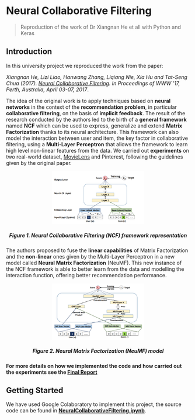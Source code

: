 # Neural Collaborative Filtering
> Reproduction of the work of Dr Xiangnan He et all with Python and Keras

## Introduction
In this university project we reproduced the work from the paper:

*Xiangnan He, Lizi Liao, Hanwang Zhang, Liqiang Nie, Xia Hu and Tat-Seng Chua (2017). [Neural Collaborative Filtering](https://dl.acm.org/doi/10.1145/3038912.3052569). In Proceedings of WWW '17, Perth, Australia, April 03-07, 2017*.

The idea of the original work is to apply techniques based on **neural networks** in the context of the **recommendation problem**, in particular **collaborative filtering**, on the basis of **implicit feedback**. The result of the research conducted by the authors led to the birth of a **general framework** named **NCF** which can be used to express, generalize and extend **Matrix Factorization** thanks to its neural architecture. This framework can also model the interaction between user and item, the key factor in collaborative filtering, using a **Multi-Layer Perceptron** that allows the framework to learn high level non-linear features from the data. We carried out **experiments** on two real-world dataset, [MovieLens](https://grouplens.org/datasets/movielens/) and Pinterest, following the guidelines given by the original paper.

<div align="center">
<div>
<img src="Images/ncf.png" width="50%"/>
</div>
<div><h5>Figure 1. Neural Collaborative Filtering (NCF) framework representation </h5></div>
</div>

The authors proposed to fuse the **linear capabilities** of Matrix Factorization and the **non-linear** ones given by the Multi-Layer Perceptron in a new model called **Neural Matrix Factorization** (NeuMF). This new instance of the NCF framework is able to better learn from the data and modelling the interaction function, offering better recommendation performance.

<div align="center">
<div>
<img src="Images/NeuMF.png" width="50%"/>
</div>
<div><h5>Figure 2. Neural Matrix Factorization (NeuMF) model </h5></div>
</div>

<h4>

For more details on how we implemented the code and how carried out the experiments see the [Final Report](https://github.com/GiovanniBurbi/Neural-Collaborative-Filtering/blob/main/FinalReport.pdf)

</h4>

## Getting Started
We have used Google Colaboratory to implement this project, the source code can be found in [**NeuralCollaborativeFiltering.ipynb**](https://github.com/GiovanniBurbi/Neural-Collaborative-Filtering/blob/main/NeuralCollaborativeFiltering.ipynb). 
